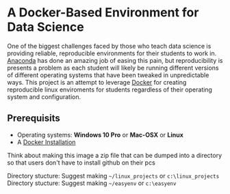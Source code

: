 # A Docker-Based Environment for Data Science

One of the biggest challenges faced by those who teach data science is providing reliable, reproducible environments for their students to work in.  [Anaconda](https://www.anaconda.com/) has done an amazing job of easing this pain, but reproducibility is presents a problem as each student will likely be running different versions of different operating systems that have been tweaked in unpredictable ways.  This project is an attempt to leverage [Docker](https://www.docker.com/products/docker-desktop) for creating reproducible linux enviroments for students regardless of their operating system and configuration.

## Prerequisits
* Operating systems:  **Windows 10 Pro** or **Mac-OSX** or **Linux**
* A [Docker Installation](https://www.docker.com/products/docker-desktop)


Think about making this image a zip file that can be dumped into a directory so that users don't have to install github on their pcs


Directory stucture:  Suggest making `~/linux_projects` or `c:\linux_projects`
Directory stucture:  Suggest making `~/easyenv` or `c:\easyenv`

